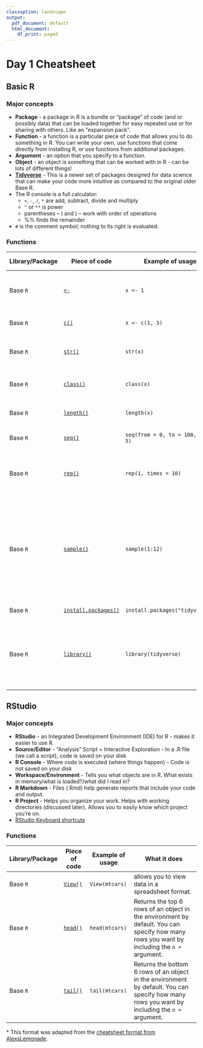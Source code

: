 ```yaml
---
classoption: landscape
output:
  pdf_document: default
  html_document:
    df_print: paged
---
```


# Day 1 Cheatsheet

## Basic R

### Major concepts

- **Package** - a package in R is a bundle or “package” of code (and or possibly data) that can be loaded together for easy repeated use or for sharing with others. Like an "expansion pack".
- **Function** - a function is a particular piece of code that allows you to do something in R. You can write your own, use functions that come directly from installing R, or use functions from additional packages.
- **Argument** - an option that you specify to a function.
- **Object** - an object is something that can be worked with in R - can be lots of different things!
- [**Tidyverse**](https://tidyverse.tidyverse.org/articles/paper.html) - This is a newer set of packages designed for data science that can make your code more intuitive as compared to the original older Base R.
- The R console is a full calculator:
  - `+`, `-`, `/`, `*` are add, subtract, divide and multiply
  - `^` or `**` is power
  - parentheses – ( and ) – work with order of operations
  - %% finds the remainder
- `#` is the comment symbol; nothing to its right is evaluated.

### Functions
|Library/Package|Piece of code|Example of usage|What it does|
|---------------|-------------|----------------|-------------|
| Base `R`| [`<-`](https://stat.ethz.ch/R-manual/R-devel/library/base/html/assignOps.html)| `x <- 1`| Assigns a name `x` to something in the R environment.|
| Base `R`| [`c()`](https://www.rdocumentation.org/packages/base/versions/3.6.2/topics/c)| `x <- c(1, 3)`| Combines values into a vector. |
| Base `R`| [`str()`](https://www.rdocumentation.org/packages/utils/versions/3.6.2/topics/str)|`str(x)`| Gets a summary of the object `x` structure.|
| Base `R`| [`class()`](https://www.rdocumentation.org/packages/base/versions/3.6.2/topics/class)|`class(x)`| Returns the type of the values in object `x`.|
| Base `R`| [`length()`](https://www.rdocumentation.org/packages/base/versions/3.6.2/topics/length)|`length(x)`| Returns how long the object `x` is. |
| Base `R`| [`seq()`](https://www.rdocumentation.org/packages/base/versions/3.6.2/topics/seq)|`seq(from = 0, to = 100, by = 5)`| Generate regular sequences. |
| Base `R`| [`rep()`](https://www.rdocumentation.org/packages/base/versions/3.6.2/topics/rep)|`rep(1, times = 10)`| Replicates the values in x. Can take `times` or `length.out` argument.|
| Base `R`| [`sample()`](https://www.rdocumentation.org/packages/base/versions/3.6.2/topics/sample)|`sample(1:12)`| Takes a sample of the specified size from the elements of x using either with or without replacement. `replace = TRUE` samples with replacement. |
| Base `R`| [`install.packages()`](https://www.rdocumentation.org/packages/utils/versions/3.6.2/topics/install.packages)| `install.packages("tidyverse")`| Installs packages|
| Base `R`| [`library()`](https://www.rdocumentation.org/packages/base/versions/3.6.2/topics/library)|`library(tidyverse)`| Loads and attaches additional packages to the R environment. Done every time you start R.|

<div style="page-break-after: always;"></div>

## RStudio

### Major concepts

- **RStudio** - an Integrated Development Environment (IDE) for R - makes it easier to use R.
- **Source/Editor** - “Analysis” Script + Interactive Exploration - In a .R file (we call a script), code is saved on your disk
- **R Console** - Where code is executed (where things happen) - Code is not saved on your disk
- **Workspace/Environment** - Tells you what objects are in R. What exists in memory/what is loaded?/what did I read in?
- **R Markdown** - Files (.Rmd) help generate reports that include your code and
output.
- **R Project** - Helps you organize your work. Helps with working directories (discussed later). Allows you to easily know which project you’re on.
- [RStudio Keyboard shortcuts](http://www.rstudio.com/ide/docs/using/keyboard_shortcuts)


### Functions
|Library/Package|Piece of code|Example of usage|What it does|
|---------------|-------------|----------------|-------------|
|Base `R`| [`View()`](https://www.rdocumentation.org/packages/base/versions/3.6.2/topics/library)| `View(mtcars)`| allows you to view data in a spreadsheet format.|
| Base `R`| [`head()`](https://www.rdocumentation.org/packages/utils/versions/3.6.2/topics/head)|`head(mtcars)`| Returns the top 6 rows of an object in the environment by default. You can specify how many rows you want by including the `n = `argument.|
| Base `R`| [`tail()`](https://www.rdocumentation.org/packages/utils/versions/3.6.2/topics/head)|`tail(mtcars)`| Returns the bottom 6 rows of an object in the environment by default. You can specify how many rows you want by including the `n =` argument.|

<div style="page-break-after: always;"></div>

\* This format was adapted from the [cheatsheet format from AlexsLemonade](https://github.com/AlexsLemonade/training-modules/tree/master/module-cheatsheets).
